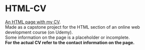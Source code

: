 # HTML-CV

<a href="https://dorole.github.io/HTML-CV/">An HTML page with my CV</a>. <br>
Made as a capstone project for the HTML section of an online web development course (on Udemy). <br>
Some information on the page is a placeholder or incomplete.<br>
<b>For the actual CV refer to the contact information on the page.</b>
